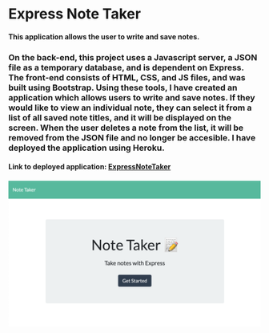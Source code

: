 # Express Note Taker
#### This application allows the user to write and save notes.

### On the back-end, this project uses a Javascript server, a JSON file as a temporary database, and is dependent on Express. The front-end consists of HTML, CSS, and JS files, and was built using Bootstrap. Using these tools, I have created an application which allows users to write and save notes. If they would like to view an individual note, they can select it from a list of all saved note titles, and it will be displayed on the screen. When the user deletes a note from the list, it will be removed from the JSON file and no longer be accesible. I have deployed the application using Heroku. 

#### Link to deployed application: [ExpressNoteTaker](https://lit-ravine-39490.herokuapp.com/)
#### ![Screenshot of deployed application](Home_SS.jpeg)
